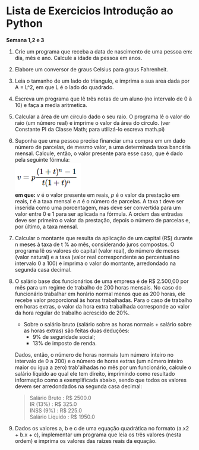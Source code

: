 # Lista de Exercicios Introdução ao Python
**Semana 1,2 e 3**

1. Crie um programa que receba a data de nascimento de uma pessoa em: dia, mês e ano. Calcule a idade da pessoa em anos.  

2. Elabore um conversor de graus Celsius para graus Fahrenheit.  

3. Leia o tamanho de um lado do triangulo, e imprima a sua area dada por A = L^2, em que L é o lado do quadrado.  

4. Escreva um programa que lê três notas de um aluno (no intervalo de 0 à 10) e faça a media aritmetica.  

5. Calcular a área de um círculo dado o seu raio. O programa lê o valor do raio (um número real) e imprime o valor da área do círculo. (ver Constante PI da Classe Math; para utilizá-lo escreva math.pi)  

6. Suponha que uma pessoa precise financiar uma compra em um dado número de parcelas, de mesmo valor, a uma determinada taxa bancária mensal. Calcule, então, o valor presente para esse caso, que é dado pela seguinte fórmula:  
![](img/calcValorPresente.png)  
    **em que:** *v* é o valor presente em reais, *p* é o valor da prestação em reais, *t* é a taxa mensal e *n* é o número de parcelas. A taxa t deve ser inserida como uma porcentagem, mas deve ser convertida para um valor entre 0 e 1 para ser aplicada na fórmula. A ordem das entradas deve ser primeiro o valor da prestação, depois o número de parcelas e, por último, a taxa mensal.  

7. Calcular o montante que resulta da aplicação de um capital (R$) durante n meses à taxa de t % ao mês, considerando juros compostos.
    O programa lê os valores do capital (valor real), do número de meses (valor natural) e a taxa (valor real correspondente ao percentual no intervalo 0 a 100) e imprima o valor do montante, arredondado na segunda casa decimal.  

8. O salário base dos funcionários de uma empresa é de R$ 2.500,00 por mês para um regime de trabalho de 200 horas mensais. No caso do funcionário trabalhar em horário normal menos que as 200 horas, ele recebe valor proporcional às horas trabalhadas. Para o caso de trabalho em horas extras, o valor da hora extra trabalhada corresponde ao valor da hora regular de trabalho acrescido de 20%. 
   - Sobre o salário bruto (salário sobre as horas normais + salário sobre as horas extras) são feitas duas deduções:
     - 9% de seguridade social;
     - 13% de imposto de renda.

    Dados, então, o número de horas normais (um número inteiro no intervalo de 0 a 200) e o número de horas extras (um número inteiro maior ou igua a zero) trab'alhadas no mês por um funcionário, calcule o salário líquido ao qual ele tem direito, imprimindo como resultado informação como a exemplificada abaixo, sendo que todos os valores devem ser arredondados na segunda casa decimal:

    > Salário Bruto : R$ 2500.0  
    > IR (13%) : R$  325.0  
    > INSS (9%) : R$  225.0  
    > Salário Liquido : R$  1950.0
      
  
9. Dados os valores a, b e c de uma equação quadrática no formato (a.x2 + b.x + c), implementar um programa que leia os três valores (nesta ordem) e imprima os valores das raízes reais da equação.  